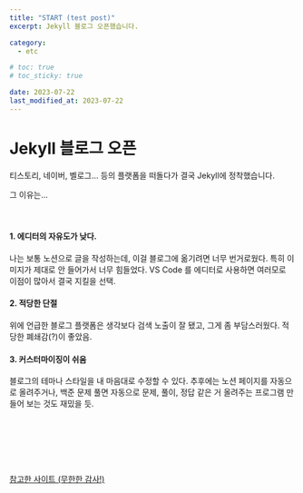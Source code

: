 ```yaml
---
title: "START (test post)"
excerpt: Jekyll 블로그 오픈했습니다.

category:
  - etc

# toc: true
# toc_sticky: true

date: 2023-07-22
last_modified_at: 2023-07-22
---
```


# Jekyll 블로그 오픈

티스토리, 네이버, 벨로그... 등의 플랫폼을 떠돌다가 결국 Jekyll에 정착했습니다.

그 이유는...
<br/>
<br/>
<br/>

#### 1. 에디터의 자유도가 낮다.

나는 보통 노션으로 글을 작성하는데, 이걸 블로그에 옮기려면 너무 번거로웠다. 특히 이미지가 제대로 안 들어가서 너무 힘들었다. VS Code 를 에디터로 사용하면 여러모로 이점이 많아서 결국 지킬을 선택.

#### 2. 적당한 단절

위에 언급한 블로그 플랫폼은 생각보다 검색 노출이 잘 됐고, 그게 좀 부담스러웠다. 적당한 폐쇄감(?)이 좋았음.

#### 3. 커스터마이징이 쉬움

블로그의 테마나 스타일을 내 마음대로 수정할 수 있다. 추후에는 노션 페이지를 자동으로 올려주거나, 백준 문제 풀면 자동으로 문제, 풀이, 정답 같은 거 올려주는 프로그램 만들어 보는 것도 재밌을 듯.

<br/>
<br/>
<br/>
<br/>
<br/>

[참고한 사이트 (무한한 감사!)](https://ansohxxn.github.io/blog/i-made-my-blog/)
